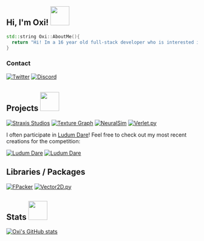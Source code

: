 <h2> Hi, I'm Oxi! <img src="https://media.giphy.com/media/mGbKvuoCNpcOWaTq9M/giphy.gif" width="50"></h2>

```c++
std::string Oxi::AboutMe(){
  return "Hi! Im a 16 year old full-stack developer who is interested in Physics, Rendering Engines and Game Development.";
}
```

<h3> Contact </h3>

[![Twitter](https://img.shields.io/badge/slyne_dev-%231DA1F2.svg?style=for-the-badge&logo=Twitter&logoColor=white)](https://www.twitter.com/slyne_dev)
[![Discord](https://img.shields.io/badge/Straxis_Studios-%237289DA.svg?style=for-the-badge&logo=discord&logoColor=white)](https://discord.gg/yUfB764SUj)

<h6></h6>

<h2> Projects <img src="https://media.giphy.com/media/eLv7gJpxqiQtbNNQUe/giphy.gif" width="50"> </h2>

[![Straxis Studios](https://img.shields.io/badge/Straxis_Studios-%23FF0000.svg?style=for-the-badge&logo=YouTube&logoColor=white)](https://www.youtube.com/c/StraxisStudios)
[![Texture Graph](https://img.shields.io/badge/Texture_Graph-%23E34F.svg?style=for-the-badge&logo=c%2B%2B&logoColor=white)](https://github.com/oxi-dev0/Texture-Graph)
[![NeuralSim](https://img.shields.io/badge/NeuralSim-%2300599C.svg?style=for-the-badge&logo=c%2B%2B&logoColor=white)](https://github.com/oxi-dev0/NeuralSim)
[![Verlet.py](https://img.shields.io/badge/Verlet.py-%23E34F26?style=for-the-badge&logo=python&logoColor=white)](https://github.com/oxi-dev0/Verlet.py)

I often participate in [Ludum Dare](https://ldjam.com/)! Feel free to check out my most recent creations for the competition:

[![Ludum Dare](https://img.shields.io/badge/Space_10-%23000000.svg?style=for-the-badge&logo=unity&logoColor=white)](https://ldjam.com/events/ludum-dare/51/Space-10)
[![Ludum Dare](https://img.shields.io/badge/Instability-%23000000.svg?style=for-the-badge&logo=unity&logoColor=white)](https://ldjam.com/events/ludum-dare/49/instability)

<h2> Libraries / Packages </h2>

[![FPacker](https://img.shields.io/badge/FPacker-%2300599C?style=for-the-badge&logo=c%2B%2B&logoColor=white)](https://github.com/oxi-dev0/fpacker/)
[![Vector2D.py](https://img.shields.io/badge/Vector2D.py-6DA55F?style=for-the-badge&logo=python&logoColor=white)](https://github.com/oxi-dev0/vector2d.py/)

<h2> Stats <img src="https://media.giphy.com/media/ix8dIWbEovToc/giphy.gif" width="50"></h2>

[![Oxi's GitHub stats](https://github-readme-stats.vercel.app/api?username=oxi-dev0)](_blank)

